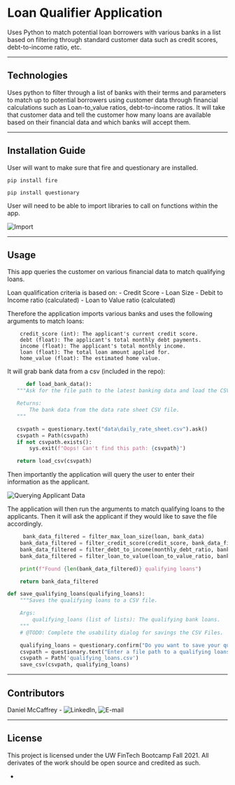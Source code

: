 # Loan Qualifier Application


Uses Python to match potential loan borrowers with various banks in a list based on filtering through standard customer data such as credit scores, debt-to-income ratio, etc.

---

## Technologies

Uses python to filter through a list of banks with their terms and parameters to match up to potential borrowers using customer data through financial calculations such as Loan-to_value ratios, debt-to-income ratios. It will take that customer data and tell the customer how many loans are available based on their financial data and which banks will accept them.

---

## Installation Guide

User will want to make sure that fire and questionary are installed. 

```pip install fire```

```pip install questionary```

User will need to be able to import libraries to call on functions within the app.

![Import]("/Screenshots/imports_loanqualifyer.png")



---

## Usage

This app queries the customer on various financial data to match qualifying loans. 

Loan qualification criteria is based on:
        - Credit Score
        - Loan Size
        - Debit to Income ratio (calculated)
        - Loan to Value ratio (calculated)

Therefore the application imports various banks and uses the following arguments to match loans:

        credit_score (int): The applicant's current credit score.
        debt (float): The applicant's total monthly debt payments.
        income (float): The applicant's total monthly income.
        loan (float): The total loan amount applied for.
        home_value (float): The estimated home value.

It will grab bank data from a csv (included in the repo):

 ```python
       def load_bank_data():
    """Ask for the file path to the latest banking data and load the CSV file.

    Returns:
        The bank data from the data rate sheet CSV file.
    """

    csvpath = questionary.text("data\daily_rate_sheet.csv").ask()
    csvpath = Path(csvpath)
    if not csvpath.exists():
        sys.exit(f"Oops! Can't find this path: {csvpath}")

    return load_csv(csvpath)
 ```

Then importantly the application will query the user to enter their information as the applicant. 

![Querying Applicant Data]("/Screenshots/applicant_data.png")

The application will then run the arguments to match qualifying loans to the applicants. Then it will ask the applicant if they would like to save the file accordingly.

```python
     bank_data_filtered = filter_max_loan_size(loan, bank_data)
    bank_data_filtered = filter_credit_score(credit_score, bank_data_filtered)
    bank_data_filtered = filter_debt_to_income(monthly_debt_ratio, bank_data_filtered)
    bank_data_filtered = filter_loan_to_value(loan_to_value_ratio, bank_data_filtered)

    print(f"Found {len(bank_data_filtered)} qualifying loans")

    return bank_data_filtered

def save_qualifying_loans(qualifying_loans):
    """Saves the qualifying loans to a CSV file.

    Args:
        qualifying_loans (list of lists): The qualifying bank loans.
    """
    # @TODO: Complete the usability dialog for savings the CSV Files.

    qualifying_loans = questionary.confirm("Do you want to save your qualifying loans?").ask()
    csvpath = questionary.text("Enter a file path to a qualifying loans sheet (.csv)").ask()
    csvpath = Path('qualifying_loans.csv')
    save_csv(csvpath, qualifying_loans)
 ```


---

## Contributors

Daniel McCaffrey - ![LinkedIn]("https://www.linkedin.com/in/mccaffreydanny/"), ![E-mail]("mailto:McCaffrey.danny@gmail.com")

---


## License

This project is licensed under the UW FinTech Bootcamp Fall 2021. All derivates of the work should be open source and credited as such.

-

